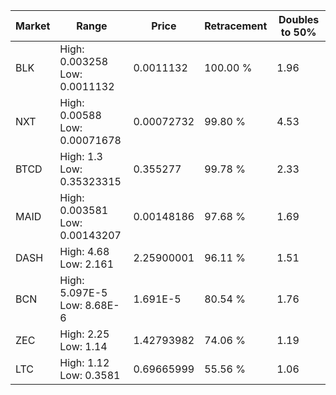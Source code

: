 | Market | Range | Price| Retracement | Doubles to 50% |
| --- | --- | --- | --- | --- |
| BLK | High: 0.003258<br />Low: 0.0011132 | 0.0011132 | 100.00 % | 1.96 |
| NXT | High: 0.00588<br />Low: 0.00071678 | 0.00072732 | 99.80 % | 4.53 |
| BTCD | High: 1.3<br />Low: 0.35323315 | 0.355277 | 99.78 % | 2.33 |
| MAID | High: 0.003581<br />Low: 0.00143207 | 0.00148186 | 97.68 % | 1.69 |
| DASH | High: 4.68<br />Low: 2.161 | 2.25900001 | 96.11 % | 1.51 |
| BCN | High: 5.097E-5<br />Low: 8.68E-6 | 1.691E-5 | 80.54 % | 1.76 |
| ZEC | High: 2.25<br />Low: 1.14 | 1.42793982 | 74.06 % | 1.19 |
| LTC | High: 1.12<br />Low: 0.3581 | 0.69665999 | 55.56 % | 1.06 |
